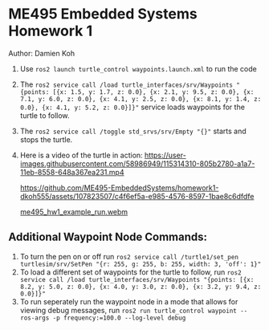 # ME495 Embedded Systems Homework 1
Author: Damien Koh
1. Use `ros2 launch turtle_control waypoints.launch.xml` to run the code
2. The `ros2 service call /load turtle_interfaces/srv/Waypoints "{points: [{x: 1.5, y: 1.7, z: 0.0}, {x: 2.1, y: 9.5, z: 0.0}, {x: 7.1, y: 6.0, z: 0.0}, {x: 4.1, y: 2.5, z: 0.0}, {x: 8.1, y: 1.4, z: 0.0}, {x: 4.1, y: 5.2, z: 0.0}]}"` service loads waypoints for the turtle to follow.
3. The `ros2 service call /toggle std_srvs/srv/Empty "{}"` starts and stops the turtle.
4. Here is a video of the turtle in action: https://user-images.githubusercontent.com/58986949/115314310-805b2780-a1a7-11eb-8558-648a367ea231.mp4
  
   https://github.com/ME495-EmbeddedSystems/homework1-dkoh555/assets/107823507/c4f6ef5a-e985-4576-8597-1bae8c6dfdfe

   
   [me495_hw1_example_run.webm](https://github.com/ME495-EmbeddedSystems/homework1-dkoh555/assets/107823507/3a7a1c17-2e27-4c2f-95a3-26f78f52ff1c)


## Additional Waypoint Node Commands:
1. To turn the pen on or off run `ros2 service call /turtle1/set_pen turtlesim/srv/SetPen "{r: 255, g: 255, b: 255, width: 3, 'off': 1}"`
2. To load a different set of waypoints for the turtle to follow, run `ros2 service call /load turtle_interfaces/srv/Waypoints "{points: [{x: 8.2, y: 5.0, z: 0.0}, {x: 4.0, y: 3.0, z: 0.0}, {x: 3.2, y: 9.4, z: 0.0}]}"`
3. To run seperately run the waypoint node in a mode that allows for viewing debug messages, run `ros2 run turtle_control waypoint --ros-args -p frequency:=100.0 --log-level debug`
